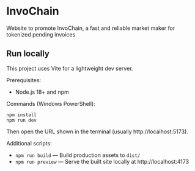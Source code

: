 # InvoChain
Website to promote InvoChain, a fast and reliable market maker for tokenized pending invoices

## Run locally

This project uses Vite for a lightweight dev server.

Prerequisites:
- Node.js 18+ and npm

Commands (Windows PowerShell):

```
npm install
npm run dev
```

Then open the URL shown in the terminal (usually http://localhost:5173).

Additional scripts:
- `npm run build` — Build production assets to `dist/`
- `npm run preview` — Serve the built site locally at http://localhost:4173
